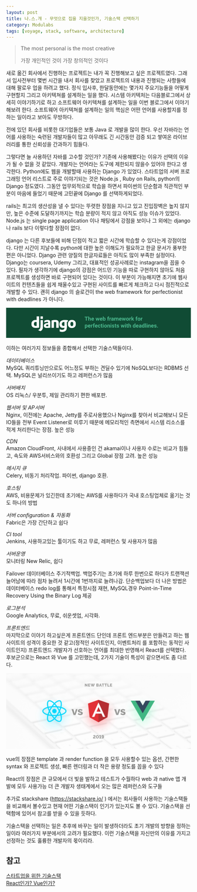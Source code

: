 ```yaml
---
layout: post
title: 나.스.개 - 무엇으로 집을 지을것인가, 기술스택 선택하기
category: Modulabs
tags: [voyage, stack, software, architecture]
---
```


> The most personal is the most creative
>
> 가장 개인적인 것이 가장 창의적인 것이다


새로 옮긴 회사에서 진행하는 프로젝트는 내가 꼭 진행해보고 싶은 프로젝트였다. 그래서 입사전부터 몇번 시간을 내서 회사를 찾았고 프로젝트의 내용과 진행되는 사항들에 대해 팔로우 업을 하려고 했다. 정식 입사후, 한달동안에는 몇가지 주요기능들을 어떻게 구현할지 그리고 아키텍쳐를 설계하는 일을 했다. 시스템 아키텍처는 다음블로그에서 상세히 이야기하기로 하고 소프트웨어 아키텍쳐를 설계하는 일을 이번 블로그에서 이야기해보려 한다. 소프트웨어 아키텍쳐를 설계하는 일의 핵심은 어떤 언어를 사용할지를 정하는 일이라고 보아도 무방하다.

전에 있던 회사를 비롯한 대기업들은 보통 Java 로 개발을 많이 한다.
우선 자바라는 언어를 사용하는 숙련된 개발자들이 많고 아무래도 긴 시간동안 검증 되고 쌓여온 라이브러리를 통한 신뢰성을 간과하기 힘들다.

그렇다면 늘 사용하던 자바를 고수할 것인가?  기존에 사용해봤다는 이유가 선택의 이유가 될 수 없을 것 같았다. 개발자는 언어라는 도구에 제한되지 않을수 있어야 한다고 생각한다. 
Python에도 웹을 개발할때 사용하는 Django 가 있었다.  스타트업의  서버 프로그래밍 언어 리스트로 주로 이야기되는 것은 Node.js , Ruby on Rails, python의 Django 정도였다. 그동안 업무외적으로 학습을 하면서 파이썬의 단순함과 직관적인 부분이 마음에 들었기 때문에 고민끝에 Django 를 선택하게되었다.

rails는 최고의 생산성을 낼 수 있다는  뚜렷한 장점을 지니고 있고  진입장벽은 높지 않지만,  높은 수준에 도달하기까지는  학습 분량이 적지 않고  아직도 성능 이슈가 있었다. Node.js 는 single page application 이나 채팅에서 강점을 보이나 그 외에는 django 나 rails 보다 이렇다할 장점이 없다.

django 는 다른 후보들에 비해 단점이 적고 짧은 시간에 학습할 수 있다는게 강점이었다. 다만 시간이 지날수록 python에 대한 높은 이해도가 필요하고 한글 문서가 풍부한편은 아니었다. Django 관련 양질의 한글자료들은 아직도 많이 부족한 실정이다.  Django는 coursera, Udemy 그리고, 대표적인 성공사례로는 instagram을 꼽을 수 있다. 필자가 생각하기에 django의 강점은 어드민 기능을 따로 구현하지 않아도 처음 프로젝트를 생성하면 바로 구현되어 있다는 것이다. 이 부분이 가능해지면 초기에 웹사이트의 컨텐츠들을 쉽게 채울수있고 구현된 사이트를 빠르게 체크하고 다시 점진적으로 개발할 수 있다. 괜히 django 의 슬로건이  the web framework for perfectionist  with deadlines 가 아니다.

![django](../images/django.png)

이하는 여러가지 정보들을 종합해서 선택한 기술스택들이다.

*데이터베이스*<br>
MySQL
쿼리튜닝만으로도 어느정도 부하는 견딜수 있기에 NoSQL보다는 RDBMS 선택. MySQL은 널리쓰이기도 하고 레퍼런스가 많음

*서버배치*<br>
OS
리눅스/ 우분투, 제일 관리하기 편한 배포판.

*웹서버 및 AP서버*<br>
Nginx, 이전에는 Apache, Jetty를 주로사용했으나 Nginx를 찾아서 비교해보니 모든 IO들을 전부 Event Listener로 미루기 때문에 메모리적인 측면에서 시스템 리소스를 적게 처리한다는 장점. 높은 성능

*CDN*<br>
Amazon CloudFront, 사내에서 사용중인 건 akamai이나 사용자 수로는 비교가 힘들고, 속도와 AWS서비스와의 호환성 그리고 Global 장점 고려. 높은 성능

*메시지 큐*<br>
Celery, 비동기 처리작업. 파이썬, django 호환.

*호스팅*<br>
AWS, 비용문제가 있긴한데 초기에는 AWS를 사용하다가 국내 호스팅업체로 옮기는 것도 하나의 방법

*서버 configuration & 자동화*<br>
Fabric은 가장 간단하고 쉽다

*CI tool*<br>
Jenkins, 사용하고있는 툴이기도 하고 무료, 레퍼런스 및 사용자가 많음

*서버운영*<br>
모니터링
New Relic, 쉽다

Failover
데이터베이스 주기적백업. 백업주기는 초기에 하루 한번으로 하다가 트랜잭션 늘어남에 따라 점차 늘려서 1시간에 1번까지로 늘려나감. 단순백업보다 더 나은 방법은 데이터베이스 redo log를 통해서 특정시점 재현, MySQL경우 Point-in-Time Recovery Using the Binary Log 제공

*로그분석*<br>
Google Analytics, 무료, 쉬운셋업, 시각화.

*프론트엔드*<br>
마지막으로 이야기 하고싶은게 프론트엔드 단인데 프론트 엔드부분은 만들려고 하는 웹사이트의 성격이 중요한 것 같고(정적인 사이트인지, 이벤트처리 를 포함하는 동적인 사이트인지) 프론트엔드 개발자가 선호하는 언어를 최대한 반영해서 React를 선택했다. 후보군으로는
React 와  Vue 를 고민했는데, 2가지 기술이 특성이 같으면서도 좀 다르다. 

![vue_react](../images/vue_react_angular.jpeg)

vue의 장점은 
template 과 render function 을 모두 사용할수 있는 옵션, 
간편한 syntax 와 프로젝트 생성, 
빠른 렌더링과 더 작은 용량 정도를 꼽을 수 있다 

React의 장점은 
큰 규모에서 더 빛을 발하고 테스트가 수월하다
web 과 native 앱 개발에 모두 사용가능
더 큰 개발자 생태계에서 오는 많은 레퍼런스와 도구들

추가로 stackshare (https://stackshare.io/ ) 에서는 회사들이 사용하는 기술스택들을 비교해서 볼수있고 현재 어떤 기술스택이 인기가 있는지도 볼 수 있다. 기술스택을 선택함에 있어서 참고를 받을 수 있을 듯하다.

기술스택을 선택하는 일은 추후에 바꾸는 일이 발생하더라도 초기 개발의 방향을 정하는 일이라 여러가지 부분에서의 고려가 필요했다. 이런 기술스택을 자신만의 이유를 가지고 선정하는 것도 훌륭한 개발자의 몫이리라.


## 참고
[스타트업을 위한 기술스택](http://www.codeok.net/%EC%8A%A4%ED%83%80%ED%8A%B8%EC%97%85%EC%9D%84%20%EC%9C%84%ED%95%9C%20%EA%B8%B0%EC%88%A0%20%EC%8A%A4%ED%83%9D)<br>
[React인가? Vue인가?](https://joshua1988.github.io/web_dev/vue-or-react/)<br>












